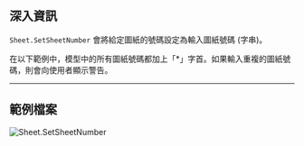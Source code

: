 ## 深入資訊
`Sheet.SetSheetNumber` 會將給定圖紙的號碼設定為輸入圖紙號碼 (字串)。

在以下範例中，模型中的所有圖紙號碼都加上「*」字首。如果輸入重複的圖紙號碼，則會向使用者顯示警告。
___
## 範例檔案

![Sheet.SetSheetNumber](./Revit.Elements.Views.Sheet.SetSheetNumber_img.jpg)
